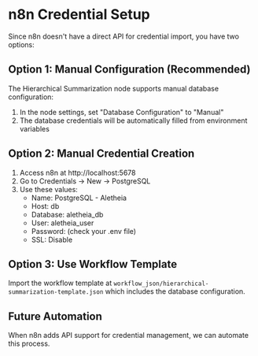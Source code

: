# n8n Credential Setup

Since n8n doesn't have a direct API for credential import, you have two options:

## Option 1: Manual Configuration (Recommended)
The Hierarchical Summarization node supports manual database configuration:
1. In the node settings, set "Database Configuration" to "Manual"
2. The database credentials will be automatically filled from environment variables

## Option 2: Manual Credential Creation
1. Access n8n at http://localhost:5678
2. Go to Credentials → New → PostgreSQL
3. Use these values:
   - Name: PostgreSQL - Aletheia
   - Host: db
   - Database: aletheia_db
   - User: aletheia_user
   - Password: (check your .env file)
   - SSL: Disable

## Option 3: Use Workflow Template
Import the workflow template at `workflow_json/hierarchical-summarization-template.json`
which includes the database configuration.

## Future Automation
When n8n adds API support for credential management, we can automate this process.
